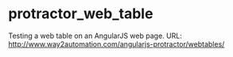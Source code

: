 # protractor_web_table
Testing a web table on an AngularJS web page. URL: http://www.way2automation.com/angularjs-protractor/webtables/

